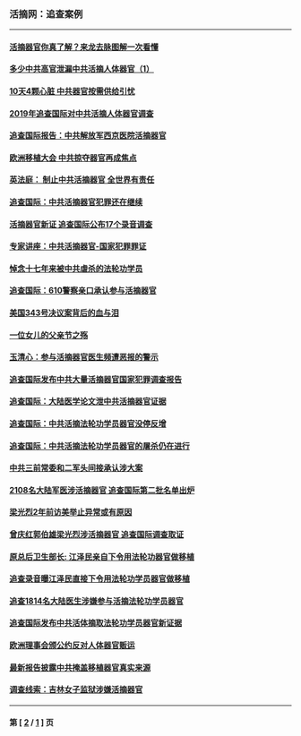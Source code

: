 ### 活摘网：追查案例
---
#### [活摘器官你真了解？来龙去脉图解一次看懂](../../pages/nf5880/n13013820.md?09110430) 
#### [多少中共高官泄漏中共活摘人体器官（1）](../../pages/nf5880/n12671234.md?09110430) 
#### [10天4颗心脏 中共器官按需供给引忧](../../pages/nf5880/n12326366.md?09110430) 
#### [2019年追查国际对中共活摘人体器官调查](../../pages/nf5880/n11917733.md?09110430) 
#### [追查国际报告：中共解放军西京医院活摘器官](../../pages/nf5880/n11838359.md?09110430) 
#### [欧洲移植大会 中共掠夺器官再成焦点](../../pages/nf5880/n11538883.md?09110430) 
#### [英法庭： 制止中共活摘器官 全世界有责任](../../pages/nf5880/n11330691.md?09110430) 
#### [追查国际：中共活摘器官犯罪还在继续](../../pages/nf5880/n11218301.md?09110430) 
#### [活摘器官新证 追查国际公布17个录音调查](../../pages/nf5880/n10897744.md?09110430) 
#### [专家讲座：中共活摘器官-国家犯罪罪证](../../pages/nf5880/n8828153.md?09110430) 
#### [悼念十七年来被中共虐杀的法轮功学员](../../pages/nf5880/n8124823.md?09110430) 
#### [追查国际：610警察亲口承认参与活摘器官](../../pages/nf5880/n8109067.md?09110430) 
#### [美国343号决议案背后的血与泪](../../pages/nf5880/n8020684.md?09110430) 
#### [一位女儿的父亲节之殇](../../pages/nf5880/n8014122.md?09110430) 
#### [玉清心：参与活摘器官医生频遭恶报的警示](../../pages/nf5880/n4637546.md?09110430) 
#### [追查国际发布中共大量活摘器官国家犯罪调查报告](../../pages/nf5880/n4613428.md?09110430) 
#### [追查国际：大陆医学论文泄中共活摘器官证据](../../pages/nf5880/n4608794.md?09110430) 
#### [追查国际：中共活摘法轮功学员器官没停反增](../../pages/nf5880/n4584075.md?09110430) 
#### [追查国际：中共活摘法轮功学员器官的屠杀仍在进行](../../pages/nf5880/n4299154.md?09110430) 
#### [中共三前常委和二军头间接承认涉大案](../../pages/nf5880/n4286244.md?09110430) 
#### [2108名大陆军医涉活摘器官 追查国际第二批名单出炉](../../pages/nf5880/n4284769.md?09110430) 
#### [梁光烈2年前访美举止异常或有原因](../../pages/nf5880/n4279686.md?09110430) 
#### [曾庆红郭伯雄梁光烈涉活摘器官 追查国际调查取证](../../pages/nf5880/n4278462.md?09110430) 
#### [原总后卫生部长: 江泽民亲自下令用法轮功器官做移植](../../pages/nf5880/n4263864.md?09110430) 
#### [追查录音曝江泽民直接下令用法轮功学员器官做移植](../../pages/nf5880/n4261268.md?09110430) 
#### [追查1814名大陆医生涉嫌参与活摘法轮功学员器官](../../pages/nf5880/n4259055.md?09110430) 
#### [追查国际发布中共活体摘取法轮功学员器官新证据](../../pages/nf5880/n4258255.md?09110430) 
#### [欧洲理事会颁公约反对人体器官贩运](../../pages/nf5880/n4206955.md?09110430) 
#### [最新报告披露中共掩盖移植器官真实来源](../../pages/nf5880/n4140084.md?09110430) 
#### [调查线索：吉林女子监狱涉嫌活摘器官](../../pages/nf5880/n4044366.md?09110430) 

---
#### 第 [ [2](./2.md?09110430) / [1](./1.md?09110430) ] 页
